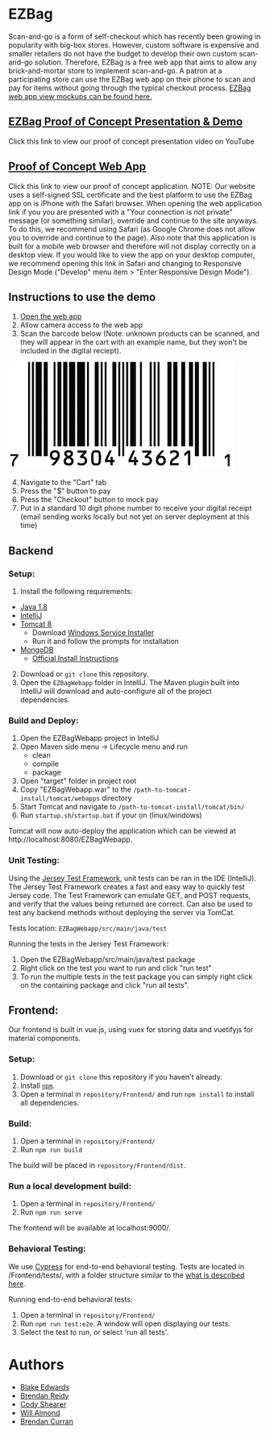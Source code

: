 # EZBag

Scan-and-go is a form of self-checkout which has recently been growing in popularity with big-box stores. 
However, custom software is expensive and smaller retailers do not have the budget to develop their own custom scan-and-go solution.
Therefore, EZBag is a free web app that aims to allow any brick-and-mortar store to implement scan-and-go. 
A patron at a participating store can use the EZBag web app on their phone to scan and pay for items without going through the typical checkout process.
[EZBag web app view mockups can be found here.](https://github.com/SCCapstone/EZBag/wiki/Requirements)


## [EZBag Proof of Concept Presentation & Demo](https://youtu.be/l9hTREqO-ws)
Click this link to view our proof of concept presentation video on YouTube

## [Proof of Concept Web App](https://blakeedwards.me:8443/EZBagWebapp/webapi/redirect/179aa3e0fb88f6e4ec0ef0d0f5588d43f93713e7b7e4a5ddd8a3fdd1c39701fa)
Click this link to view our proof of concept application. NOTE: Our website uses a self-signed SSL certificate and the best platform to use the EZBag app on is iPhone with the Safari browser. When opening the web application link if you you are presented with a "Your connection is not private" message (or something similar), override and continue to the site anyways. To do this, we recommend using Safari (as Google Chrome does not allow you to override and continue to the page). Also note that this application is built for a mobile web browser and therefore will not display correctly on a desktop view. If you would like to view the app on your desktop computer, we recommend opening this link in Safari and changing to Responsive Design Mode ("Develop" menu item > "Enter Responsive Design Mode").

## Instructions to use the demo
1. [Open the web app](https://blakeedwards.me:8443/EZBagWebapp/#/)
2. Allow camera access to the web app
3. Scan the barcode below (Note: unknown products can be scanned, and they will appear in the cart with an example name, but they won't be included in the digital reciept).

  ![](https://github.com/SCCapstone/EZBag/blob/master/readme/barcode_example.jpg)

4. Navigate to the "Cart" tab
5. Press the "$" button to pay
6. Press the "Checkout" button to mock pay
7. Put in a standard 10 digit phone number to receive your digital receipt (email sending works locally but not yet on server deployment at this time)


## Backend

### Setup:

1. Install the following requirements:
* [Java 1.8](https://www.oracle.com/java/technologies/javase-downloads.html)
* [IntelliJ](https://www.jetbrains.com/idea/download/#section=windows)
* [Tomcat 8](https://tomcat.apache.org/)
    * Download [Windows Service Installer](https://tomcat.apache.org/download-80.cgi)
    * Run it and follow the prompts for installation
* [MongoDB](https://www.mongodb.com/)
    * [Official Install Instructions](https://docs.mongodb.com/manual/tutorial/install-mongodb-on-windows/)

2. Download or `git clone` this repository.
3. Open the `EZBagWebapp` folder in IntelliJ. The Maven plugin built into IntelliJ will download and auto-configure all of the project dependencies.

### Build and Deploy:
1. Open the EZBagWebapp project in IntelliJ
2. Open Maven side menu -> Lifecycle menu and run
    - clean
    - compile
    - package
3. Open "target" folder in project root
4. Copy "EZBagWebapp.war" to the ```/path-to-tomcat-install/tomcat/webapps``` directory
5. Start Tomcat and navigate to `/path-to-tomcat-install/tomcat/bin/`
6. Run `startup.sh`/`startup.bat` if your on (linux/windows)

Tomcat will now auto-deploy the application which can be viewed at http://localhost:8080/EZBagWebapp.

### Unit Testing:
Using the [Jersey Test Framework](https://www.baeldung.com/jersey-test), unit tests can be ran in the IDE (IntelliJ). The Jersey Test Framework creates a fast and easy way to quickly test Jersey code. The Test Framework can emulate GET, and POST requests, and verify that the values being returned are correct. Can also be used to test any backend methods without deploying the server via TomCat.

Tests location: `EZBagWebapp/src/main/java/test`

Running the tests in the Jersey Test Framework:
1. Open the EZBagWebapp/src/main/java/test package 
2. Right click on the test you want to run and click "run test"
3. To run the multiple tests in the test package you can simply right click on the containing package and click "run all tests".

## Frontend:
Our frontend is built in vue.js, using vuex for storing data and vuetifyjs for material components.

### Setup:
1. Download or `git clone` this repository if you haven't already.
2. Install [`npm`](https://www.npmjs.com/get-npm).
3. Open a terminal in `repository/Frontend/` and run `npm install` to install all dependencies.

### Build:
1. Open a terminal in `repository/Frontend/`
2. Run `npm run build`

The build will be placed in `repository/Frontend/dist`.

### Run a local development build:
1. Open a terminal in `repository/Frontend/`
2. Run `npm run serve`

The frontend will be available at localhost:9000/.

### Behavioral Testing:
We use [Cypress](https://www.cypress.io/) for end-to-end behavioral testing. Tests are located in /Frontend/tests/, with a folder structure similar to the [what is described here](https://docs.cypress.io/guides/core-concepts/writing-and-organizing-tests.html#Folder-Structure).

Running end-to-end behavioral tests:
1. Open a terminal in `repository/Frontend/`
2. Run `npm run test:e2e`. A window will open displaying our tests. 
3. Select the test to run, or select 'run all tests'.

# Authors
- [Blake Edwards](mailto:blakete@email.sc.edu)
- [Brendan Reidy](mailto:bcreidy@email.sc.edu)
- [Cody Shearer](mailto:shearerc@email.sc.edu)
- [Will Almond](mailto:cwalmond@email.sc.edu)
- [Brendan Curran](mailto:bcurran@email.sc.edu)
